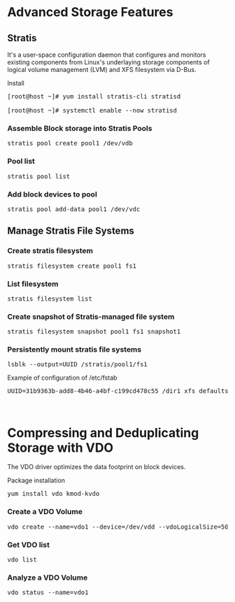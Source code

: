 <h1>Advanced Storage Features</h1>

<h2>Stratis</h2>
It's a user-space configuration daemon that configures and monitors existing components from Linux's underlaying storage components of logical volume management (LVM) and XFS filesystem via D-Bus.

Install
<pre>[root@host ~]# yum install stratis-cli stratisd

[root@host ~]# systemctl enable --now stratisd</pre>

<h3>Assemble Block storage into Stratis Pools</h3>
<pre>stratis pool create pool1 /dev/vdb</pre>

<h3>Pool list</h3>
<pre>stratis pool list</pre>

<h3>Add block devices to pool</h3>
<pre>stratis pool add-data pool1 /dev/vdc</pre>

<h2>Manage Stratis File Systems</h2>
<h3>Create stratis filesystem</h3>
<pre>stratis filesystem create pool1 fs1</pre>

<h3>List filesystem</h3>
<pre>stratis filesystem list</pre>

<h3>Create snapshot of Stratis-managed file system</h3>
<pre>stratis filesystem snapshot pool1 fs1 snapshot1</pre>

<h3>Persistently mount stratis file systems</h3>
<pre>lsblk --output=UUID /stratis/pool1/fs1</pre>
Example of configuration of /etc/fstab
<pre>UUID=31b9363b-add8-4b46-a4bf-c199cd478c55 /dir1 xfs defaults,x-systemd.requires=stratisd.service 0 0</pre>


<br>
<h1>Compressing and Deduplicating Storage with VDO</h1>
The VDO driver optimizes the data footprint on block devices.

Package installation
<pre>yum install vdo kmod-kvdo</pre>

<h3>Create a VDO Volume</h3>
<pre>vdo create --name=vdo1 --device=/dev/vdd --vdoLogicalSize=50G</pre>

<h3>Get VDO list</h3>
<pre>vdo list</pre>

<h3>Analyze a VDO Volume</h3>
<pre>vdo status --name=vdo1</pre>
